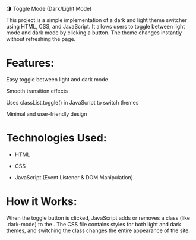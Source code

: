 🌗 Toggle Mode (Dark/Light Mode)

This project is a simple implementation of a dark and light theme switcher using HTML, CSS, and JavaScript. It allows users to toggle between light mode and dark mode by clicking a button. The theme changes instantly without refreshing the page.

# Features:

Easy toggle between light and dark mode

Smooth transition effects

Uses classList.toggle() in JavaScript to switch themes

Minimal and user-friendly design


# Technologies Used:

* HTML

* CSS

* JavaScript (Event Listener & DOM Manipulation)


#  How it Works:

When the toggle button is clicked, JavaScript adds or removes a class (like .dark-mode) to the <body>. The CSS file contains styles for both light and dark themes, and switching the class changes the entire appearance of the site.

